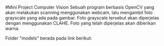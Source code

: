 #Mini Project Computer Vision
Sebuah program berbasis OpenCV yang akan melakukan scanning menggunakan webcam, lalu mengambil foto grayscale yang ada pada gambar.
Foto grayscale tersebut akan diperjelas dengan menggunakan CLAHE. Foto yang telah diperjelas akan diberikan warna.

Folder "models" berada pada link berikut:
